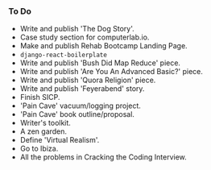 ### To Do
- Write and publish 'The Dog Story'.
- Case study section for computerlab.io.
- Make and publish Rehab Bootcamp Landing Page.
- `django-react-boilerplate`
- Write and publish 'Bush Did Map Reduce' piece.
- Write and publish 'Are You An Advanced Basic?' piece.
- Write and publish 'Quora Religion' piece.
- Write and publish 'Feyerabend' story.
- Finish SICP.
- 'Pain Cave' vacuum/logging project.
- 'Pain Cave' book outline/proposal.
- Writer's toolkit.
- A zen garden.
- Define 'Virtual Realism'.
- Go to Ibiza.
- All the problems in Cracking the Coding Interview.

